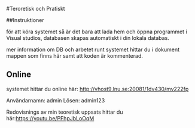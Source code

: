 #Teroretisk och Pratiskt  

##Instruktioner 

för att köra systemet så är det bara att lada hem och öppna
programmet i Visual studios, databasen skapas automatiskt i din lokala databas.

mer information om DB och arbetet runt systemet hittar
du i dokument mappen som finns här samt att koden är kommenterad.  

## Online

systemet hittar du online här: http://vhost9.lnu.se:20081/1dv430/mv222fp

Användarnamn: admin 
Lösen: admin123

Redovisnings av min teoretisk uppsats hittar du här:https://youtu.be/PFhpJbLoOqM



